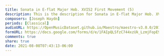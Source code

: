 ```yaml
---
title: Sonata in E-flat Major Hob. XVI52 First Movement (5)
description: This is the description for Sonata in E-flat Major Hob. XVI52 First Movement by Joseph Haydn
composers: [Joseph Haydn]
periods: [Classical]
audioURL: https://OpenMusicDataset.github.io/Maestro/maestro-v3.0.0/2011/MIDI-Unprocessed_12_R1_2011_MID--AUDIO_R1-D4_13_Track13_wav.midi
formURL: https://docs.google.com/forms/d/e/1FAIpQLSfzC744xzUk_LzmjFopE91KkxMBf6n6Z8ZdL6x6QwzpgSeKtg/viewform
comments: true
share: true
date: 2021-08-08T07:43:13-06:00
---
```

